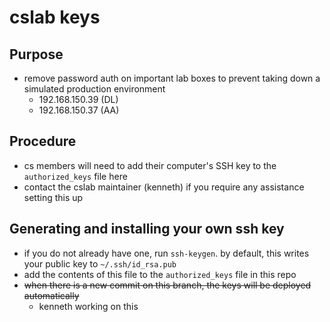 # cslab keys

## Purpose
- remove password auth on important lab boxes to prevent taking down a simulated production environment
  - 192.168.150.39 (DL)
  - 192.168.150.37 (AA)

## Procedure
- cs members will need to add their computer's SSH key to the `authorized_keys` file here
- contact the cslab maintainer (kenneth) if you require any assistance setting this up

## Generating and installing your own ssh key
- if you do not already have one, run `ssh-keygen`. by default, this writes your public key to `~/.ssh/id_rsa.pub`
- add the contents of this file to the `authorized_keys` file in this repo
- ~~when there is a new commit on this branch, the keys will be deployed automatically~~ 
  - kenneth working on this
